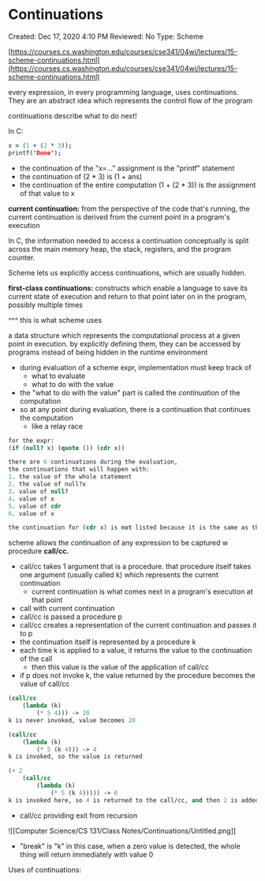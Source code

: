 # Continuations

Created: Dec 17, 2020 4:10 PM
Reviewed: No
Type: Scheme

[https://courses.cs.washington.edu/courses/cse341/04wi/lectures/15-scheme-continuations.html](https://courses.cs.washington.edu/courses/cse341/04wi/lectures/15-scheme-continuations.html)

every expression, in every programming language, uses continuations. They are an abstract idea which represents the control flow of the program

continuations describe what to do next!

In C:

```prolog
x = (1 + (2 * 3));
printf("Done");
```

- the continuation of the "x=..." assignment is the "printf" statement
- the continuation of (2 * 3) is (1 + ans)
- the continuation of the entire computation (1 + (2 * 3)) is the assignment of that value to x

**current continuation:** from the perspective of the code that's running, the current continuation is derived from the current point in a program's execution

In C, the information needed to access a continuation conceptually is split across the main memory heap, the stack, registers, and the program counter.

Scheme lets us explicitly access continuations, which are usually hidden. 

**first-class continuations:** constructs which enable a language to save its current state of execution and return to that point later on in the program, possibly multiple times

^^^ this is what scheme uses

a data structure which represents the computational process at a given point in execution. by explicitly defining them, they can be accessed by programs instead of being hidden in the runtime environment

- during evaluation of a scheme expr, implementation must keep track of
    - what to evaluate
    - what to do with the value
- the "what to do with the value" part is called the *continuation* of the computation
- so at any point during evaluation, there is a continuation that continues the computation
    - like a relay race

```scheme
for the expr: 
(if (null? x) (quote ()) (cdr x)) 

there are 6 continuations during the evaluation,
the continuations that will happen with: 
1. the value of the whole statement
2. the value of null?x 
3. value of null? 
4. value of x
5. value of cdr
6. value of x

the continuation for (cdr x) is not listed because it is the same as the one waiting for the entire expressiono
```

scheme allows the continuation of any expression to be captured w procedure **call/cc.** 

- call/cc takes 1 argument that is a procedure. that procedure itself takes one argument (usually called k) which represents the current continuation
    - current continuation is what comes next in a program's execution at that point
- call with current continuation
- call/cc is passed a procedure p
- call/cc creates a representation of the current continuation and passes it to p
- the continuation itself is represented by a procedure k
- each time k is applied to a value, it returns the value to the continuation of the call
    - then this value is the value of the application of call/cc
- if p does not invoke k, the value returned by the procedure becomes the value of call/cc

```scheme
(call/cc 
	(lambda (k)
		(* 5 4))) -> 20 
k is never invoked, value becomes 20 

(call/cc
	(lambda (k)
		(* 5 (k 4))) -> 4
k is invoked, so the value is returned 

(+ 2 
	(call/cc
		(lambda (k)
			(* 5 (k 4))))) -> 6
k is invoked here, so 4 is returned to the call/cc, and then 2 is added 
```

- call/cc providing exit from recursion

![[Computer Science/CS 131/Class Notes/Continuations/Untitled.png]]

- "break" is "k" in this case, when a zero value is detected, the whole thing will return immediately with value 0

Uses of continuations: